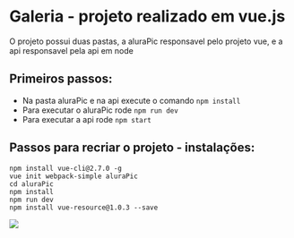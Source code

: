 # Galeria - projeto realizado em vue.js

O projeto possui duas pastas, a aluraPic responsavel pelo projeto vue, e a api responsavel pela api em node

## Primeiros passos:
- Na pasta aluraPic e na api execute o comando ```npm install``` 
- Para executar o aluraPic rode ```npm run dev```
- Para executar a api rode ```npm start```


## Passos para recriar o projeto - instalações:
```
npm install vue-cli@2.7.0 -g
vue init webpack-simple aluraPic
cd aluraPic
npm install
npm run dev
npm install vue-resource@1.0.3 --save
```

<img src="https://raw.githubusercontent.com/taisspadotin/vue_galeria/master/img/galeria.png"/>